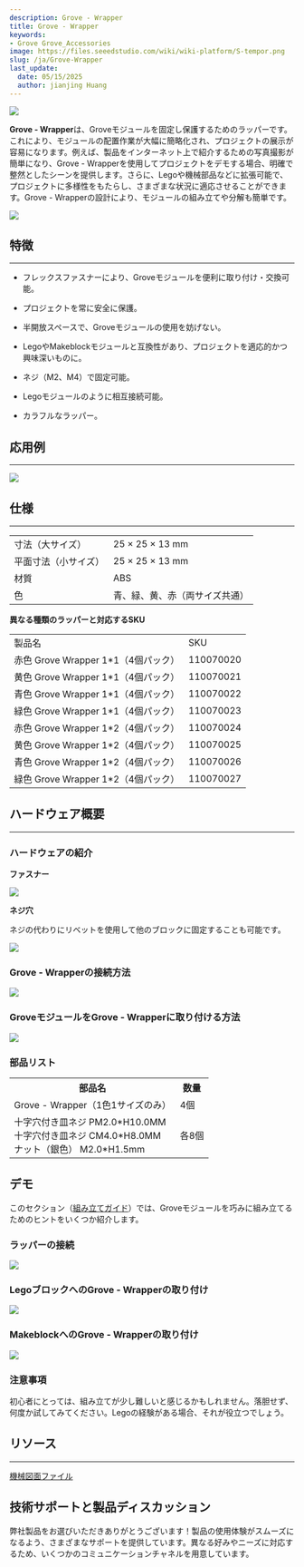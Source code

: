 ```yaml
---
description: Grove - Wrapper
title: Grove - Wrapper
keywords:
- Grove Grove_Accessories
image: https://files.seeedstudio.com/wiki/wiki-platform/S-tempor.png
slug: /ja/Grove-Wrapper
last_update:
  date: 05/15/2025
  author: jianjing Huang
---
```



![](https://files.seeedstudio.com/wiki/Grove-Wrapper/img/Grove-Mouser_Encorder_product_view.jpg)

**Grove - Wrapper**は、Groveモジュールを固定し保護するためのラッパーです。これにより、モジュールの配置作業が大幅に簡略化され、プロジェクトの展示が容易になります。例えば、製品をインターネット上で紹介するための写真撮影が簡単になり、Grove - Wrapperを使用してプロジェクトをデモする場合、明確で整然としたシーンを提供します。さらに、Legoや機械部品などに拡張可能で、プロジェクトに多様性をもたらし、さまざまな状況に適応させることができます。Grove - Wrapperの設計により、モジュールの組み立てや分解も簡単です。

[![](https://files.seeedstudio.com/wiki/Seeed-WiKi/docs/images/300px-Get_One_Now_Banner-ragular.png)](https://www.seeedstudio.com/s/Grove%20-%20Wrapper.html)

## 特徴

---

- フレックスファスナーにより、Groveモジュールを便利に取り付け・交換可能。

- プロジェクトを常に安全に保護。

- 半開放スペースで、Groveモジュールの使用を妨げない。

- LegoやMakeblockモジュールと互換性があり、プロジェクトを適応的かつ興味深いものに。

- ネジ（M2、M4）で固定可能。

- Legoモジュールのように相互接続可能。

- カラフルなラッパー。

## 応用例

---
![](https://files.seeedstudio.com/wiki/Grove-Wrapper/img/Grove-Mouser_Encorder_application_view.jpg)

## 仕様

---
<table>
  <tr>
    <td>寸法（大サイズ）</td>
    <td>25 × 25 × 13 mm</td>
  </tr>
  <tr>
    <td>平面寸法（小サイズ）</td>
    <td>25 × 25 × 13 mm</td>
  </tr>
  <tr>
    <td>材質</td>
    <td>ABS</td>
  </tr>
  <tr>
    <td>色</td>
    <td>青、緑、黄、赤（両サイズ共通）</td>
  </tr>
</table>

**異なる種類のラッパーと対応するSKU**

<table>
  <tbody>
    <tr>
      <td>製品名</td>
      <td>SKU</td>
    </tr>
    <tr>
      <td>赤色 Grove Wrapper 1*1（4個パック）</td>
      <td>110070020</td>
    </tr>
    <tr>
      <td>黄色 Grove Wrapper 1*1（4個パック）</td>
      <td>110070021</td>
    </tr>
    <tr>
      <td>青色 Grove Wrapper 1*1（4個パック）</td>
      <td>110070022</td>
    </tr>
    <tr>
      <td>緑色 Grove Wrapper 1*1（4個パック）</td>
      <td>110070023</td>
    </tr>
    <tr>
      <td>赤色 Grove Wrapper 1*2（4個パック）</td>
      <td>110070024</td>
    </tr>
    <tr>
      <td>黄色 Grove Wrapper 1*2（4個パック）</td>
      <td>110070025</td>
    </tr>
    <tr>
      <td>青色 Grove Wrapper 1*2（4個パック）</td>
      <td>110070026</td>
    </tr>
    <tr>
      <td>緑色 Grove Wrapper 1*2（4個パック）</td>
      <td>110070027</td>
    </tr>
  </tbody>
</table>

## ハードウェア概要

---

### ハードウェアの紹介

**ファスナー**

![](https://files.seeedstudio.com/wiki/Grove-Wrapper/img/Grove-Wrapper_fastener_location.jpg)

**ネジ穴**

ネジの代わりにリベットを使用して他のブロックに固定することも可能です。

![](https://files.seeedstudio.com/wiki/Grove-Wrapper/img/Grove-Wrapper_screw_hole_loacation.jpg)

### Grove - Wrapperの接続方法

![](https://files.seeedstudio.com/wiki/Grove-Wrapper/img/Grove-Wrapper_connection_manner.jpg)

### GroveモジュールをGrove - Wrapperに取り付ける方法

![](https://files.seeedstudio.com/wiki/Grove-Wrapper/img/Grove-Wrapper_steps_to_install_Grove_modules_.jpg)

### **部品リスト**

<table>
  <tr>
    <th>部品名</th>
    <th>数量</th>
  </tr>
  <tr>
    <td>Grove - Wrapper（1色1サイズのみ）</td>
    <td>4個</td>
  </tr>
  <tr>
    <td>十字穴付き皿ネジ PM2.0*H10.0MM<br/>十字穴付き皿ネジ CM4.0*H8.0MM<br/>ナット（銀色） M2.0*H1.5mm</td>
    <td>各8個</td>
  </tr>
</table>

## デモ

このセクション（[組み立てガイド](https://files.seeedstudio.com/wiki/Grove-Wrapper/res/Assembly_guide.pdf)）では、Groveモジュールを巧みに組み立てるためのヒントをいくつか紹介します。

### ラッパーの接続

![](https://files.seeedstudio.com/wiki/Grove-Wrapper/img/Grove-Wrapper_connect_each_other.jpg)

### LegoブロックへのGrove - Wrapperの取り付け

![](https://files.seeedstudio.com/wiki/Grove-Wrapper/img/Grove-Wrapper_installed_on_Lego.jpg)

### MakeblockへのGrove - Wrapperの取り付け

![](https://files.seeedstudio.com/wiki/Grove-Wrapper/img/Grove-Wrapper_installed_on_Makeblock.jpg)

### 注意事項

初心者にとっては、組み立てが少し難しいと感じるかもしれません。落胆せず、何度か試してみてください。Legoの経験がある場合、それが役立つでしょう。

## リソース

---
[機械図面ファイル](https://files.seeedstudio.com/wiki/Grove-Wrapper/res/Mechanical_Diagram.zip)

## 技術サポートと製品ディスカッション

弊社製品をお選びいただきありがとうございます！製品の使用体験がスムーズになるよう、さまざまなサポートを提供しています。異なる好みやニーズに対応するため、いくつかのコミュニケーションチャネルを用意しています。

<div class="button_tech_support_container">
<a href="https://forum.seeedstudio.com/" class="button_forum"></a> 
<a href="https://www.seeedstudio.com/contacts" class="button_email"></a>
</div>

<div class="button_tech_support_container">
<a href="https://discord.gg/eWkprNDMU7" class="button_discord"></a> 
<a href="https://github.com/Seeed-Studio/wiki-documents/discussions/69" class="button_discussion"></a>
</div>